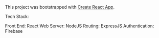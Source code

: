 This project was bootstrapped with [Create React App](https://github.com/facebook/create-react-app).

Tech Stack:

Front End: React
Web Server: NodeJS
Routing: ExpressJS
Authentication: Firebase
